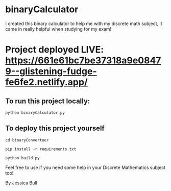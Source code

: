 # binaryCalculator
I created this binary calculator to help me with my discrete math subject, it came in really helpful when studying for my exam!

# Project deployed LIVE: https://661e61bc7be37318a9e08479--glistening-fudge-fe6fe2.netlify.app/

## To run this project locally:
```
python binaryCalculator.py
```
## To deploy this project yourself
```
cd binaryConvertoer
```

```
pip install -r requirements.txt
```

```
python build.py
```

Feel free to use if you need some help in your Discrete Mathematics subject too!

By Jessica Bull